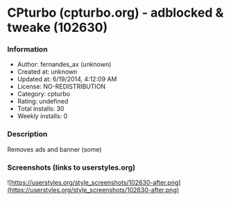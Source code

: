 # CPturbo (cpturbo.org) - adblocked & tweake (102630)

### Information
- Author: fernandes_ax (unknown)
- Created at: unknown
- Updated at: 6/19/2014, 4:12:09 AM
- License: NO-REDISTRIBUTION
- Category: cpturbo
- Rating: undefined
- Total installs: 30
- Weekly installs: 0


### Description
Removes ads and banner (some)


### Screenshots (links to userstyles.org)
![https://userstyles.org/style_screenshots/102630-after.png](https://userstyles.org/style_screenshots/102630-after.png)


